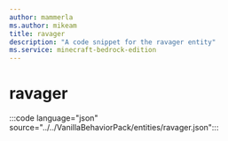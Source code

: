 ```yaml
---
author: mammerla
ms.author: mikeam
title: ravager
description: "A code snippet for the ravager entity"
ms.service: minecraft-bedrock-edition
---
```


# ravager

:::code language="json" source="../../VanillaBehaviorPack/entities/ravager.json":::